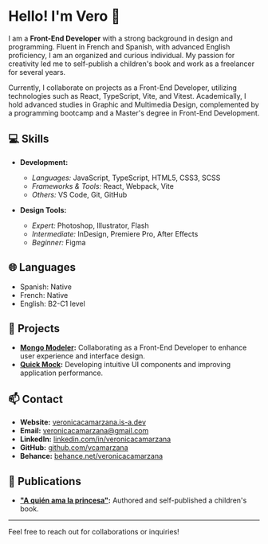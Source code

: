 # Hello! I'm Vero 👋

I am a **Front-End Developer** with a strong background in design and programming. Fluent in French and Spanish, with advanced English proficiency, I am an organized and curious individual. My passion for creativity led me to self-publish a children's book and work as a freelancer for several years.

Currently, I collaborate on projects as a Front-End Developer, utilizing technologies such as React, TypeScript, Vite, and Vitest. Academically, I hold advanced studies in Graphic and Multimedia Design, complemented by a programming bootcamp and a Master's degree in Front-End Development.

## 💻 Skills

- **Development:**
  - *Languages:* JavaScript, TypeScript, HTML5, CSS3, SCSS
  - *Frameworks & Tools:* React, Webpack, Vite
  - *Others:* VS Code, Git, GitHub
    
- **Design Tools:**
  - *Expert:* Photoshop, Illustrator, Flash
  - *Intermediate:* InDesign, Premiere Pro, After Effects
  - *Beginner:* Figma

## 🌐 Languages

- Spanish: Native
- French: Native
- English: B2-C1 level

## 🚀 Projects

- **[Mongo Modeler](https://mongomodeler.com/):** Collaborating as a Front-End Developer to enhance user experience and interface design.
- **[Quick Mock](https://quickmock.io/):** Developing intuitive UI components and improving application performance.

## 📫 Contact

- **Website:** [veronicacamarzana.is-a.dev](https://veronicacamarzana.is-a.dev/)
- **Email:** veronicacamarzana@gmail.com
- **LinkedIn:** [linkedin.com/in/veronicacamarzana](https://www.linkedin.com/in/veronicacamarzana)
- **GitHub:** [github.com/vcamarzana](https://github.com/vcamarzana)
- **Behance:** [behance.net/veronicacamarzana](https://www.behance.net/veronicacamarzana)

## 📖 Publications

- **["A quién ama la princesa"](https://tienda.babidibulibros.com/libro/a-quien-ama-la-princesa_139041/):** Authored and self-published a children's book.

---

Feel free to reach out for collaborations or inquiries!


